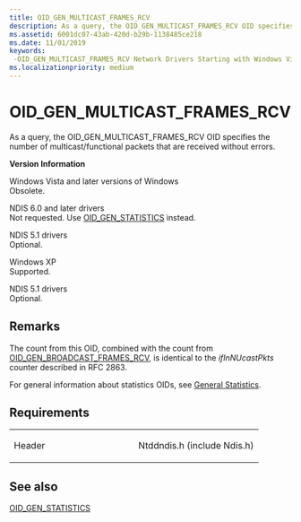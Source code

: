 ```yaml
---
title: OID_GEN_MULTICAST_FRAMES_RCV
description: As a query, the OID_GEN_MULTICAST_FRAMES_RCV OID specifies the number of multicast/functional packets that are received without errors.
ms.assetid: 6001dc07-43ab-420d-b29b-1138485ce218
ms.date: 11/01/2019
keywords: 
 -OID_GEN_MULTICAST_FRAMES_RCV Network Drivers Starting with Windows Vista
ms.localizationpriority: medium
---
```


# OID\_GEN\_MULTICAST\_FRAMES\_RCV


As a query, the OID\_GEN\_MULTICAST\_FRAMES\_RCV OID specifies the number of multicast/functional packets that are received without errors.

**Version Information**

<a href="" id="windows-vista-and-later-versions-of-windows"></a>Windows Vista and later versions of Windows  
Obsolete.

<a href="" id="ndis-6-0-and-later-drivers"></a>NDIS 6.0 and later drivers  
Not requested. Use [OID\_GEN\_STATISTICS](oid-gen-statistics.md) instead.

<a href="" id="ndis-5-1-drivers"></a>NDIS 5.1 drivers  
Optional.

<a href="" id="windows-xp"></a>Windows XP  
Supported.

<a href="" id="ndis-5-1-drivers"></a>NDIS 5.1 drivers  
Optional.

Remarks
-------

The count from this OID, combined with the count from [OID_GEN_BROADCAST_FRAMES_RCV](oid-gen-broadcast-frames-rcv.md), is identical to the *ifInNUcastPkts* counter described in RFC 2863.

For general information about statistics OIDs, see [General Statistics](https://docs.microsoft.com/windows-hardware/drivers/network/ndis-general-statistics-oids).

Requirements
------------

<table>
<colgroup>
<col width="50%" />
<col width="50%" />
</colgroup>
<tbody>
<tr class="odd">
<td><p>Header</p></td>
<td>Ntddndis.h (include Ndis.h)</td>
</tr>
</tbody>
</table>

## See also


[OID\_GEN\_STATISTICS](oid-gen-statistics.md)

 

 




